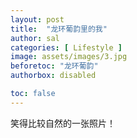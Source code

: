 ```yaml
---
layout: post
title:  "龙环葡韵里的我"
author: sal
categories: [ Lifestyle ]
image: assets/images/3.jpg
beforetoc: "龙环葡韵"
authorbox: disabled

toc: false
---
```

  
笑得比较自然的一张照片！
